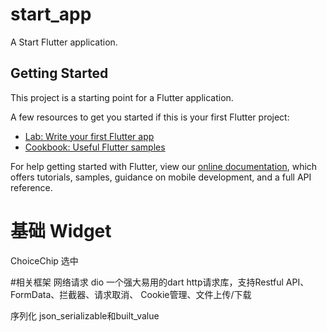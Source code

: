 # start_app

A Start Flutter application.

## Getting Started

This project is a starting point for a Flutter application.

A few resources to get you started if this is your first Flutter project:

- [Lab: Write your first Flutter app](https://flutter.dev/docs/get-started/codelab)
- [Cookbook: Useful Flutter samples](https://flutter.dev/docs/cookbook)

For help getting started with Flutter, view our
[online documentation](https://flutter.dev/docs), which offers tutorials,
samples, guidance on mobile development, and a full API reference.

# 基础 Widget
ChoiceChip  选中

#相关框架
网络请求 dio
一个强大易用的dart http请求库，支持Restful API、FormData、拦截器、请求取消、
Cookie管理、文件上传/下载

序列化 json_serializable和built_value

